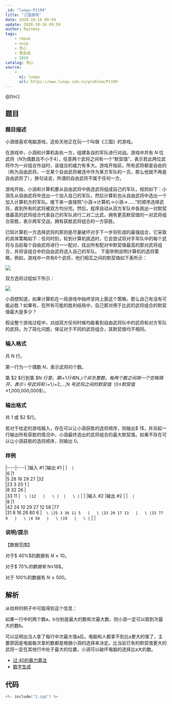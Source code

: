```yaml
---
_id: "luogu-P1199"
title: "三国游戏"
date: 2020-10-16 09:59
update: 2020-10-16 09:59
author: Rainboy
tags:
    - rbook
    - noip
    - 贪心
    - 普及组
    - 2010
catalog: 贪心
source: 
    - 
      oj: luogu
      url: https://www.luogu.com.cn/problem/P1199
---
```


@[toc]

## 题目



### 题目描述

小涵很喜欢电脑游戏，这些天他正在玩一个叫做《三国》的游戏。

在游戏中，小涵和计算机各执一方，组建各自的军队进行对战。游戏中共有 $N$ 位武将（$N$为偶数且不小于$4$），任意两个武将之间有一个“默契值”，表示若此两位武将作为一对组合作战时，该组合的威力有多大。游戏开始前，所有武将都是自由的（称为自由武将，一旦某个自由武将被选中作为某方军队的一员，那么他就不再是自由武将了），换句话说，所谓的自由武将不属于任何一方。

游戏开始，小涵和计算机要从自由武将中挑选武将组成自己的军队，规则如下：小涵先从自由武将中选出一个加入自己的军队，然后计算机也从自由武将中选出一个加入计算机方的军队。接下来一直按照“小涵→计算机→小涵→……”的顺序选择武将，直到所有的武将被双方均分完。然后，程序自动从双方军队中各挑出一对默契值最高的武将组合代表自己的军队进行二对二比武，拥有更高默契值的一对武将组合获胜，表示两军交战，拥有获胜武将组合的一方获胜。

已知计算机一方选择武将的原则是尽量破坏对手下一步将形成的最强组合，它采取的具体策略如下：任何时刻，轮到计算机挑选时，它会尝试将对手军队中的每个武将与当前每个自由武将进行一一配对，找出所有配对中默契值最高的那对武将组合，并将该组合中的自由武将选入自己的军队。 下面举例说明计算机的选将策略，例如，游戏中一共有$6$个武将，他们相互之间的默契值如下表所示：

 ![](https://cdn.luogu.com.cn/upload/pic/54.png) 

双方选将过程如下所示：

 ![](https://cdn.luogu.com.cn/upload/pic/55.png) 

小涵想知道，如果计算机在一局游戏中始终坚持上面这个策略，那么自己有没有可能必胜？如果有，在所有可能的胜利结局中，自己那对用于比武的武将组合的默契值最大是多少？  

假设整个游戏过程中，对战双方任何时候均能看到自由武将队中的武将和对方军队的武将。为了简化问题，保证对于不同的武将组合，其默契值均不相同。




### 输入格式
共 N 行。

第一行为一个偶数 $N$，表示武将的个数。

第 $2 $行到第 $N $行里，第$i+1$行有$N_i$个非负整数，每两个数之间用一个空格隔开，表示$ i $号武将和$ i+1,i+2,…,N $号武将之间的默契值（$0≤$默契值$≤1,000,000,000$）。




### 输出格式

共 $1$ 或 $2 $行。

若对于给定的游戏输入，存在可以让小涵获胜的选将顺序，则输出$ 1$，并另起一行输出所有获胜的情况中，小涵最终选出的武将组合的最大默契值。如果不存在可以让小涵获胜的选将顺序，则输出 $0$。




### 样例

|----|----|
|输入 #1  |输出 #1  |
|```  |```  \
|6   |1  \
|5 28 16 29 27   |32  \
|23 3 20 1   |  \
|8 32 26   |  \
|33 11   |```  \
|12   |   \
|  |   \
|```  |   |
|输入 #2  |输出 #2  |
|```  |```  \
|8   |1  \
|42 24 10 29 27 12 58   |77  \
|31 8 16 26 80 6   |```  \
|25 3 36 11 5   |   \
|33 20 17 13   |   \
|15 77 9   |   \
|4 50   |   \
|19   |   \
|```  |   |



### 说明/提示
【数据范围】

对于$ 40\%$的数据有 $N≤10$。

对于$ 70\%$的数据有$ N≤18$。

对于 $100\%$的数据有 $N≤500$。



## 解析

从给样的例子中可能得到这个信息：

如果一行中的两个数a，b分别是最大的数和次最大数，则小涵一定可以取到次最大的数b。

可以证明出当人拿了每行中次最大值a后，电脑和人都拿不到比a更大的值了，主要原因是电脑每次拿的数都是根据小涵的选择来决定。比当前已有的默契值更大的武将一定在其他行中处于最大的位置，小涵可以破坏电脑的选择比a大的数。

- [过 $40%$的暴力算法](./2.cpp)
- [数字生成](./rnd.cpp)


## 代码

```c
<%- include("1.cpp") %>
```

